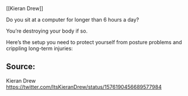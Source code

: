 [[Kieran Drew]]

Do you sit at a computer for longer than 6 hours a day? 

You’re destroying your body if so. 

Here’s the setup you need to protect yourself from posture problems and crippling long-term injuries:

## Source:
Kieran Drew
https://twitter.com/ItsKieranDrew/status/1576190456689577984